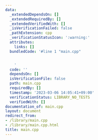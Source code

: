```yaml
---
data:
  _extendedDependsOn: []
  _extendedRequiredBy: []
  _extendedVerifiedWith: []
  _isVerificationFailed: false
  _pathExtension: cpp
  _verificationStatusIcon: ':warning:'
  attributes:
    links: []
  bundledCode: '#line 1 "main.cpp"


    '
  code: ''
  dependsOn: []
  isVerificationFile: false
  path: main.cpp
  requiredBy: []
  timestamp: '2023-03-06 14:05:41+09:00'
  verificationStatus: LIBRARY_NO_TESTS
  verifiedWith: []
documentation_of: main.cpp
layout: document
redirect_from:
- /library/main.cpp
- /library/main.cpp.html
title: main.cpp
---
```

